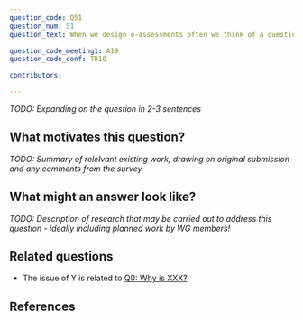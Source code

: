 ```yaml
---
question_code: Q51 
question_num: 51 
question_text: When we design e-assessments often we think of a question we would ask on a 'normal' pen and paper exam and we 'translate' this in e-assessment. What are the implications, technicalities, affordances and drawbacks of this transfer? 

question_code_meeting1: A19
question_code_conf: TD10 

contributors: 

---
```

*TODO: Expanding on the question in 2-3 sentences*

## What motivates this question?

*TODO: Summary of relelvant existing work, drawing on original submission and any comments from the survey*

## What might an answer look like?

*TODO: Description of research that may be carried out to address this question - ideally including planned work by WG members!*

## Related questions

* The issue of Y is related to [Q0: Why is XXX?](Q0)

## References
